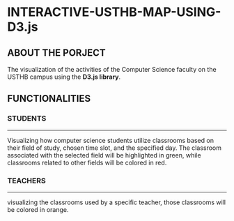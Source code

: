 # INTERACTIVE-USTHB-MAP-USING-D3.js
## ABOUT THE PORJECT
The visualization of the activities of the Computer Science faculty on the USTHB campus using the **D3.js library**.
## FUNCTIONALITIES
### STUDENTS
---
Visualizing how computer science students utilize classrooms based on their field of study, chosen time slot, and the specified day. The classroom associated with the selected field will be highlighted in green, while classrooms related to other fields will be colored in red.
### TEACHERS
---
visualizing the classrooms used by a specific teacher, those classrooms will be colored in orange. 
